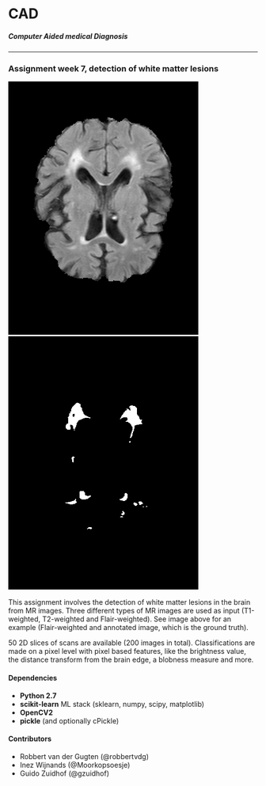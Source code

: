 # CAD  
##### Computer Aided medical Diagnosis
---

### Assignment week 7, detection of white matter lesions
![Flair weighted MR image](brain_flair.png)![White matter lesion annotation (ground truth)](brain_annotation.png)

This assignment involves the detection of white matter lesions in the brain from MR images. Three different types of MR images are used as input (T1-weighted, T2-weighted and Flair-weighted). See image above for an example (Flair-weighted and annotated image, which is the ground truth).

50 2D slices of scans are available (200 images in total). Classifications are made on a pixel level with pixel based features, like the brightness value, the distance transform from the brain edge, a blobness measure and more.

#### Dependencies
* **Python 2.7**
* **scikit-learn** ML stack (sklearn, numpy, scipy, matplotlib)
* **OpenCV2**
* **pickle** (and optionally cPickle)

#### Contributors
* Robbert van der Gugten (@robbertvdg)
* Inez Wijnands (@Moorkopsoesje)
* Guido Zuidhof (@gzuidhof)
